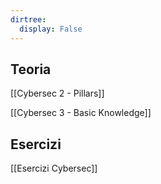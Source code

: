 ```yaml
---
dirtree:
  display: False
---
```


## Teoria

[[Cybersec 2 - Pillars]]

[[Cybersec 3 - Basic Knowledge]]

## Esercizi

[[Esercizi Cybersec]]